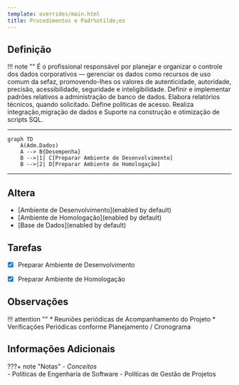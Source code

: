 ```yaml
---
template: overrides/main.html
title: Procedimentos e Padr%otilde;es
---
```


## Definição

!!! note ""
      É o profissional responsável por planejar e organizar o controle dos dados corporativos — gerenciar os dados como recursos de uso comum da sefaz, promovendo-lhes os valores de autenticidade, autoridade, precisão, acessibilidade, seguridade e inteligibilidade. Definir e implementar padrões relativos a administração de banco de dados. Elabora relatórios técnicos, quando solicitado. Define políticas de acesso. Realiza integração,migração de dados e Suporte na construção e otimização de scripts SQL.

- - -

```mermaid
graph TD
    A(Adm.Dados)
    A --> B{Desempenha}
    B -->|1| C[Preparar Ambiente de Desenvolvimento]
    B -->|2| D[Preparar Ambiente de Homologação]
```
- - -

## Altera

* [Ambiente de Desenvolvimento](enabled by default)
* [Ambiente de Homologação](enabled by default)
* [Base de Dados](enabled by default)


## Tarefas

- [X] Preparar Ambiente de Desenvolvimento 
- [x] Preparar Ambiente de Homologação 




## Observações 

!!! attention ""
    * Reuniões periódicas de Acompanhamento do Projeto
    * Verificações Periódicas conforme Planejamento / Cronograma 
	

	
## Informações Adicionais  

???+ note "Notas"
    - *Conceitos*	
    - Políticas de Engenharia de Software
    - Políticas de Gestão de Projetos
